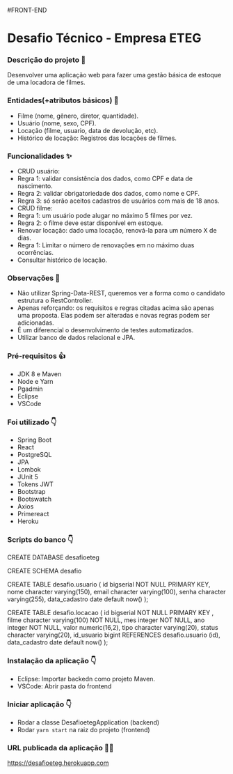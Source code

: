 #FRONT-END

# Desafio Técnico - Empresa ETEG

### Descrição do projeto :seedling:

Desenvolver uma aplicação web para fazer uma gestão básica de estoque de uma locadora de filmes.

### Entidades(+atributos básicos) :pushpin:

- Filme (nome, gênero, diretor, quantidade).
- Usuário (nome, sexo, CPF).
- Locação (filme, usuario, data de devolução, etc).
- Histórico de locação: Registros das locações de filmes.

### Funcionalidades :sparkles:
- CRUD usuário:
- Regra 1: validar consistência dos dados, como CPF e data de nascimento.
- Regra 2: validar obrigatoriedade dos dados, como nome e CPF.
- Regra 3: só serão aceitos cadastros de usuários com mais de 18 anos.
- CRUD filme:
- Regra 1: um usuário pode alugar no máximo 5 filmes por vez.
- Regra 2: o filme deve estar disponível em estoque.
- Renovar locação: dado uma locação, renová-la para um número X de dias.
- Regra 1: Limitar o número de renovações em no máximo duas ocorrências.
- Consultar histórico de locação.

### Observações :rotating_light:

- Não utilizar Spring-Data-REST, queremos ver a forma como o candidato estrutura o RestController.
- Apenas reforçando: os requisitos e regras citadas acima são apenas uma proposta. Elas podem ser alteradas e novas regras podem ser adicionadas.
- É um diferencial o desenvolvimento de testes automatizados.
- Utilizar banco de dados relacional e JPA.

### Pré-requisitos :thumbsup:

- JDK 8 e Maven
- Node e Yarn
- Pgadmin
- Eclipse
- VSCode

### Foi utilizado :point_down:

- Spring Boot
- React
- PostgreSQL
- JPA
- Lombok
- JUnit 5
- Tokens JWT
- Bootstrap
- Bootswatch
- Axios
- Primereact
- Heroku

### Scripts do banco :point_down:

CREATE DATABASE desafioeteg

CREATE SCHEMA desafio

CREATE TABLE desafio.usuario
(
  id bigserial NOT NULL PRIMARY KEY,
  nome character varying(150),
  email character varying(100),
  senha character varying(255),
  data_cadastro date default now()
);

CREATE TABLE desafio.locacao
(
  id bigserial NOT NULL PRIMARY KEY ,
  filme character varying(100) NOT NULL,
  mes integer NOT NULL,
  ano integer NOT NULL,
  valor numeric(16,2),
  tipo character varying(20),
  status character varying(20),
  id_usuario bigint REFERENCES desafio.usuario (id),
  data_cadastro date default now()
);

### Instalação da aplicação :point_down:

- Eclipse: Importar backedn como projeto Maven.
- VSCode: Abrir pasta do frontend
    
### Iniciar aplicação :point_down:

- Rodar a classe DesafioetegApplication (backend)
- Rodar `yarn start` na raiz do projeto (frontend)

### URL publicada da aplicação :technologist:

https://desafioeteg.herokuapp.com
